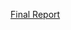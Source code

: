[Final Report](https://github.com/Kwak-Jin/AI-Applications-Programming/blob/master/AIAP_Final_Report.md)
